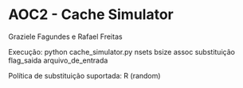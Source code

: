 # AOC2 - Cache Simulator
Graziele Fagundes e Rafael Freitas

Execução: python cache_simulator.py nsets bsize assoc substituição flag_saida arquivo_de_entrada

Política de substituição suportada: R (random)
